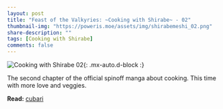 ```yaml
---
layout: post
title: "Feast of the Valkyries: ~Cooking with Shirabe~ - 02"
thumbnail-img: "https://poweris.moe/assets/img/shirabemeshi_02.png"
share-description: ""
tags: [Cooking with Shirabe]
comments: false
---
```


![Cooking with Shirabe 02](https://poweris.moe/assets/img/shirabemeshi_02.png){: .mx-auto.d-block :}

The second chapter of the official spinoff manga about cooking. This time with more love and veggies.
<!-- excerpt-end -->

**Read:** [cubari](https://cubari.moe/read/gist/CookingWithShirabe/2/1/) <br>

